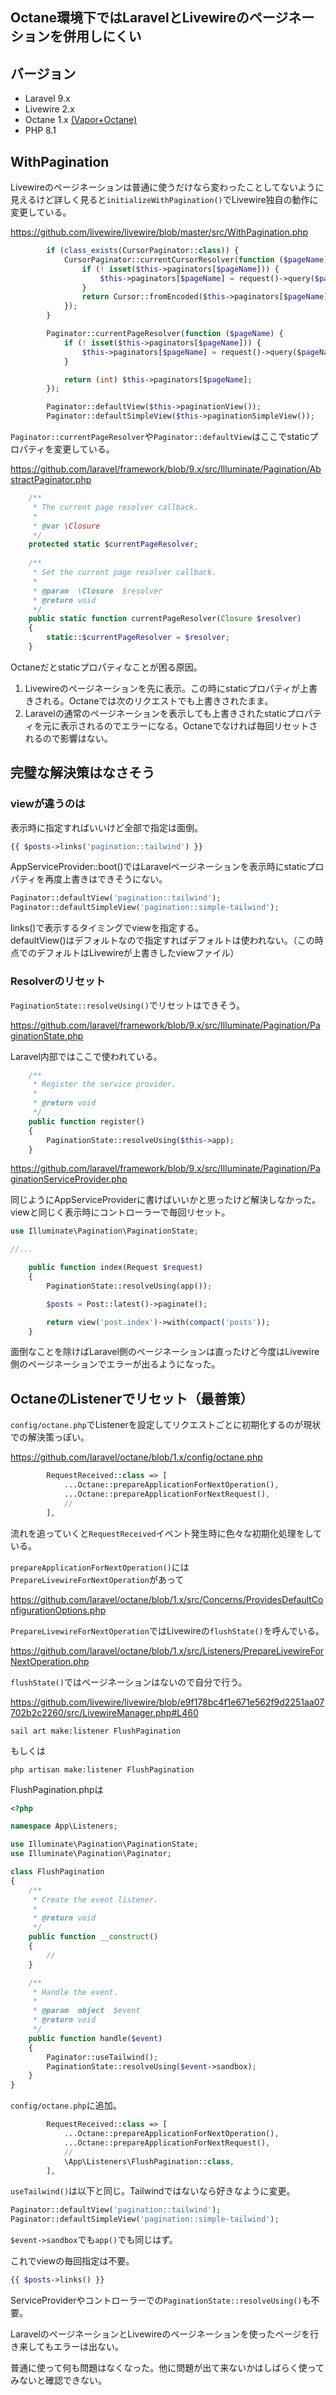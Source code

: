 Octane環境下ではLaravelとLivewireのページネーションを併用しにくい
----

## バージョン
- Laravel 9.x
- Livewire 2.x
- Octane 1.x [(Vapor+Octane)](https://docs.vapor.build/1.0/projects/environments.html#octane)
- PHP 8.1

## WithPagination
Livewireのページネーションは普通に使うだけなら変わったことしてないように見えるけど詳しく見ると`initializeWithPagination()`でLivewire独自の動作に変更している。  

https://github.com/livewire/livewire/blob/master/src/WithPagination.php

```php
        if (class_exists(CursorPaginator::class)) {
            CursorPaginator::currentCursorResolver(function ($pageName){
                if (! isset($this->paginators[$pageName])) {
                    $this->paginators[$pageName] = request()->query($pageName, '');
                }
                return Cursor::fromEncoded($this->paginators[$pageName]);
            });
        }

        Paginator::currentPageResolver(function ($pageName) {
            if (! isset($this->paginators[$pageName])) {
                $this->paginators[$pageName] = request()->query($pageName, 1);
            }

            return (int) $this->paginators[$pageName];
        });

        Paginator::defaultView($this->paginationView());
        Paginator::defaultSimpleView($this->paginationSimpleView());
```

`Paginator::currentPageResolver`や`Paginator::defaultView`はここでstaticプロパティを変更している。

https://github.com/laravel/framework/blob/9.x/src/Illuminate/Pagination/AbstractPaginator.php

```php
    /**
     * The current page resolver callback.
     *
     * @var \Closure
     */
    protected static $currentPageResolver;
    
    /**
     * Set the current page resolver callback.
     *
     * @param  \Closure  $resolver
     * @return void
     */
    public static function currentPageResolver(Closure $resolver)
    {
        static::$currentPageResolver = $resolver;
    }
```

Octaneだとstaticプロパティなことが困る原因。

1. Livewireのページネーションを先に表示。この時にstaticプロパティが上書きされる。Octaneでは次のリクエストでも上書きされたまま。
2. Laravelの通常のページネーションを表示しても上書きされたstaticプロパティを元に表示されるのでエラーになる。Octaneでなければ毎回リセットされるので影響はない。

## 完璧な解決策はなさそう

### viewが違うのは
表示時に指定すればいいけど全部で指定は面倒。
```php
{{ $posts->links('pagination::tailwind') }}
```

AppServiceProvider::boot()ではLaravelページネーションを表示時にstaticプロパティを再度上書きはできそうにない。
```php
Paginator::defaultView('pagination::tailwind');
Paginator::defaultSimpleView('pagination::simple-tailwind');
```

links()で表示するタイミングでviewを指定する。  
defaultView()はデフォルトなので指定すればデフォルトは使われない。（この時点でのデフォルトはLivewireが上書きしたviewファイル）

### Resolverのリセット
`PaginationState::resolveUsing()`でリセットはできそう。

https://github.com/laravel/framework/blob/9.x/src/Illuminate/Pagination/PaginationState.php

Laravel内部ではここで使われている。
```php
    /**
     * Register the service provider.
     *
     * @return void
     */
    public function register()
    {
        PaginationState::resolveUsing($this->app);
    }
```

https://github.com/laravel/framework/blob/9.x/src/Illuminate/Pagination/PaginationServiceProvider.php

同じようにAppServiceProviderに書けばいいかと思ったけど解決しなかった。  
viewと同じく表示時にコントローラーで毎回リセット。

```php
use Illuminate\Pagination\PaginationState;

//...

    public function index(Request $request)
    {
        PaginationState::resolveUsing(app());

        $posts = Post::latest()->paginate();

        return view('post.index')->with(compact('posts'));
    }
```

面倒なことを除けばLaravel側のページネーションは直ったけど今度はLivewire側のページネーションでエラーが出るようになった。

## OctaneのListenerでリセット（最善策）
`config/octane.php`でListenerを設定してリクエストごとに初期化するのが現状での解決策っぽい。

https://github.com/laravel/octane/blob/1.x/config/octane.php

```php
        RequestReceived::class => [
            ...Octane::prepareApplicationForNextOperation(),
            ...Octane::prepareApplicationForNextRequest(),
            //
        ],
```

流れを追っていくと`RequestReceived`イベント発生時に色々な初期化処理をしている。

`prepareApplicationForNextOperation()`には`PrepareLivewireForNextOperation`があって

https://github.com/laravel/octane/blob/1.x/src/Concerns/ProvidesDefaultConfigurationOptions.php

`PrepareLivewireForNextOperation`ではLivewireの`flushState()`を呼んでいる。

https://github.com/laravel/octane/blob/1.x/src/Listeners/PrepareLivewireForNextOperation.php

`flushState()`ではページネーションはないので自分で行う。

https://github.com/livewire/livewire/blob/e9f178bc4f1e671e562f9d2251aa07702b2c2260/src/LivewireManager.php#L460

```
sail art make:listener FlushPagination
```
もしくは
```
php artisan make:listener FlushPagination
```

FlushPagination.phpは

```php
<?php

namespace App\Listeners;

use Illuminate\Pagination\PaginationState;
use Illuminate\Pagination\Paginator;

class FlushPagination
{
    /**
     * Create the event listener.
     *
     * @return void
     */
    public function __construct()
    {
        //
    }

    /**
     * Handle the event.
     *
     * @param  object  $event
     * @return void
     */
    public function handle($event)
    {
        Paginator::useTailwind();
        PaginationState::resolveUsing($event->sandbox);
    }
}
```

`config/octane.php`に追加。

```php
        RequestReceived::class => [
            ...Octane::prepareApplicationForNextOperation(),
            ...Octane::prepareApplicationForNextRequest(),
            //
            \App\Listeners\FlushPagination::class,
        ],
```

`useTailwind()`は以下と同じ。Tailwindではないなら好きなように変更。

```php
Paginator::defaultView('pagination::tailwind');
Paginator::defaultSimpleView('pagination::simple-tailwind');
```

`$event->sandbox`でも`app()`でも同じはず。

これでviewの毎回指定は不要。
```php
{{ $posts->links() }}
```

ServiceProviderやコントローラーでの`PaginationState::resolveUsing()`も不要。

LaravelのページネーションとLivewireのページネーションを使ったページを行き来してもエラーは出ない。

普通に使って何も問題はなくなった。他に問題が出て来ないかはしばらく使ってみないと確認できない。

